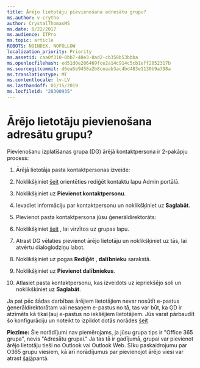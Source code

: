 ```yaml
---
title: Ārējo lietotāju pievienošana adresātu grupu?
ms.author: v-crytho
author: CrystalThomasMS
ms.date: 8/22/2017
ms.audience: ITPro
ms.topic: article
ROBOTS: NOINDEX, NOFOLLOW
localization_priority: Priority
ms.assetid: caa0f310-0bb7-48e3-8ad2-cb358b53bbba
ms.openlocfilehash: ed51d0e206469fce2a14c914c5cb1eff2052317b
ms.sourcegitcommit: d6ea5e9458a2b8ceaab3ac4bd483e1130b9a398a
ms.translationtype: MT
ms.contentlocale: lv-LV
ms.lasthandoff: 01/15/2019
ms.locfileid: "28300935"
---
```

# <a name="adding-external-users-to-a-distribution-group"></a>Ārējo lietotāju pievienošana adresātu grupu?

Pievienošanu izplatīšanas grupa (DG) ārējā kontaktpersona ir 2-pakāpju process:
  
1. Ārējā lietotāja pasta kontaktpersonas izveide:
    
1. Noklikšķiniet [šeit](https://support.office.com/article/https://portal.office.com/adminportal/home.aspx#/Contact) orientēties rediģēt kontaktu lapu Admin portālā. 
    
2. Noklikšķiniet uz **Pievienot kontaktpersonu**.
    
3. Ievadiet informāciju par kontaktpersonu un noklikšķiniet uz **Saglabāt**.
    
2. Pievienot pasta kontaktpersona jūsu ģenerāldirektorāts:
    
1. Noklikšķiniet [šeit](https://support.office.com/article/https://portal.office.com/adminportal/home.aspx#/groups) , lai virzītos uz grupas lapu. 
    
2. Atrast DG vēlaties pievienot ārējo lietotāju un noklikšķiniet uz tās, lai atvērtu dialoglodziņu labot.
    
3. Noklikšķiniet uz pogas **Rediģēt** , **dalībnieku** sarakstā. 
    
4. Noklikšķiniet uz **Pievienot dalībniekus**.
    
5. Atlasiet pasta kontaktpersonu, kas izveidots uz iepriekšējo soli un noklikšķiniet uz **Saglabāt**.
    
Ja pat pēc šādas darbības ārējiem lietotājiem nevar nosūtīt e-pastus ģenerāldirektorātam vai nesaņem e-pastus no tā, tas var būt, ka ĢD ir atzīmēts kā tikai ļauj e-pastus no iekšējiem lietotājiem. Jūs varat pārbaudīt šo konfigurāciju un noteikt to izpildot dotās norādes [šeit](https://support.office.com/article/https://support.office.com/article/Fix-email-delivery-issues-for-error-code-5-7-133-in-Office-365-991abc19-7756-438f-abcb-39f69b80f284.aspx)
  
 **Piezīme:** Šie norādījumi nav piemērojams, ja jūsu grupa tips ir "Office 365 grupa", nevis "Adresātu grupai." Ja tas tā ir gadījumā, grupai var pievienot ārējo lietotāju tieši no Outlook vai Outlook Web. Sīku paskaidrojumu par O365 grupu viesiem, kā arī norādījumus par pievienojot ārējo viesi var atrast [šajā](https://support.office.com/article/https://support.office.com/article/Guest-access-in-Office-365-Groups-bfc7a840-868f-4fd6-a390-f347bf51aff6.aspx)pantā.
  

